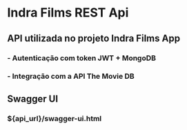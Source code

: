 # Indra Films REST Api
## API utilizada no projeto Indra Films App

### - Autenticação com token JWT + MongoDB
### - Integração com a API The Movie DB

## Swagger UI
### ${api_url}/swagger-ui.html